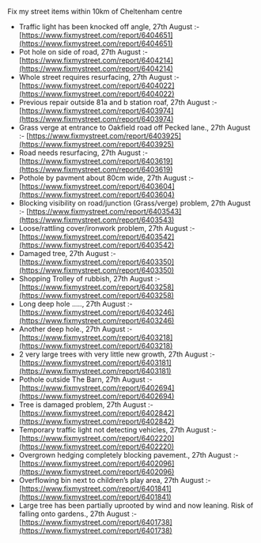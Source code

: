 Fix my street items within 10km of Cheltenham centre

<!-- fix_marker starts -->

- Traffic light has been knocked off angle, 27th August :- [https://www.fixmystreet.com/report/6404651](https://www.fixmystreet.com/report/6404651)
- Pot hole on side of road, 27th August :- [https://www.fixmystreet.com/report/6404214](https://www.fixmystreet.com/report/6404214)
- Whole street requires resurfacing, 27th August :- [https://www.fixmystreet.com/report/6404022](https://www.fixmystreet.com/report/6404022)
- Previous repair outside 81a and b station roaf, 27th August :- [https://www.fixmystreet.com/report/6403974](https://www.fixmystreet.com/report/6403974)
- Grass verge at entrance to Oakfield road off Pecked lane., 27th August :- [https://www.fixmystreet.com/report/6403925](https://www.fixmystreet.com/report/6403925)
- Road needs resurfacing, 27th August :- [https://www.fixmystreet.com/report/6403619](https://www.fixmystreet.com/report/6403619)
- Pothole by pavment about 80cm wide, 27th August :- [https://www.fixmystreet.com/report/6403604](https://www.fixmystreet.com/report/6403604)
- Blocking visibility on road/junction (Grass/verge) problem, 27th August :- [https://www.fixmystreet.com/report/6403543](https://www.fixmystreet.com/report/6403543)
- Loose/rattling cover/ironwork problem, 27th August :- [https://www.fixmystreet.com/report/6403542](https://www.fixmystreet.com/report/6403542)
- Damaged tree, 27th August :- [https://www.fixmystreet.com/report/6403350](https://www.fixmystreet.com/report/6403350)
- Shopping Trolley of rubbish, 27th August :- [https://www.fixmystreet.com/report/6403258](https://www.fixmystreet.com/report/6403258)
- Long deep hole ....., 27th August :- [https://www.fixmystreet.com/report/6403246](https://www.fixmystreet.com/report/6403246)
- Another deep hole., 27th August :- [https://www.fixmystreet.com/report/6403218](https://www.fixmystreet.com/report/6403218)
- 2 very large trees with very little new growth, 27th August :- [https://www.fixmystreet.com/report/6403181](https://www.fixmystreet.com/report/6403181)
- Pothole outside The Barn, 27th August :- [https://www.fixmystreet.com/report/6402694](https://www.fixmystreet.com/report/6402694)
- Tree is damaged problem, 27th August :- [https://www.fixmystreet.com/report/6402842](https://www.fixmystreet.com/report/6402842)
- Temporary traffic light not detecting vehicles, 27th August :- [https://www.fixmystreet.com/report/6402220](https://www.fixmystreet.com/report/6402220)
- Overgrown hedging completely blocking pavement., 27th August :- [https://www.fixmystreet.com/report/6402096](https://www.fixmystreet.com/report/6402096)
- Overflowing bin next to children’s play area, 27th August :- [https://www.fixmystreet.com/report/6401841](https://www.fixmystreet.com/report/6401841)
- Large tree has been partially uprooted by wind and now leaning. Risk of falling onto gardens., 27th August :- [https://www.fixmystreet.com/report/6401738](https://www.fixmystreet.com/report/6401738)

<!-- fix_marker ends -->